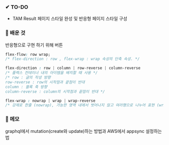 ### ✔ TO-DO
- TAM Result 페이지 스타일 완성 및 반응형 페이지 스타일 구성


### 💾 배운 것
반응형으로 구현 하기 위해 버튼
```css
flex-flow: row wrap; 
/* flex-direction : row , flex-wrap : wrap 속성의 단축 속성. */

flex-direction : row | column | row-reverse | column-reverse
/* 플렉스 컨테이너 내의 아이템을 배치할 때 사용 */
/* row : 글의 작성 방향
row-reverse : row의 시작점과 끝점이 반대
column : 블록 축 방향
column-reverse : column의 시작점과 끝점이 반대 */

flex-wrap : nowrap | wrap | wrap-reverse
/* 강제로 한줄 (nowrap), 가능한 영역 내에서 벗어나지 않고 여러행으로 나누어 표현 (wrap) wrap과 같은 표현이지만 순서가 반대 (wrap-reverse) */
```

### 📝 메모
graphql에서 mutation(create와 update)하는 방법과 AWS에서 appsync 설정하는 법